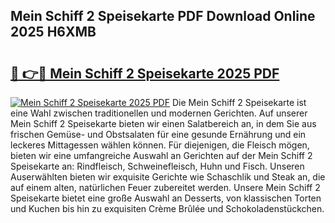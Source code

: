 ## Mein Schiff 2 Speisekarte PDF Download Online 2025 H6XMB

# <h2><a href="http://gc9gbz.nevu.top/?p=Mein+Schiff+2+Speisekarte">🔗 👉🔴 Mein Schiff 2 Speisekarte 2025 PDF</a></h2>

[![Mein Schiff 2 Speisekarte 2025 PDF](https://i.imgur.com/dBaPXMq.png)](http://gc9gbz.nevu.top/?p=Mein+Schiff+2+Speisekarte)
Die Mein Schiff 2 Speisekarte ist eine Wahl zwischen traditionellen und modernen Gerichten. Auf unserer Mein Schiff 2 Speisekarte bieten wir einen Salatbereich an, in dem Sie aus frischen Gemüse- und Obstsalaten für eine gesunde Ernährung und ein leckeres Mittagessen wählen können. Für diejenigen, die Fleisch mögen, bieten wir eine umfangreiche Auswahl an Gerichten auf der Mein Schiff 2 Speisekarte an: Rindfleisch, Schweinefleisch, Huhn und Fisch. Unseren Auserwählten bieten wir exquisite Gerichte wie Schaschlik und Steak an, die auf einem alten, natürlichen Feuer zubereitet werden. Unsere Mein Schiff 2 Speisekarte bietet eine große Auswahl an Desserts, von klassischen Torten und Kuchen bis hin zu exquisiten Crème Brûlée und Schokoladenstückchen.
